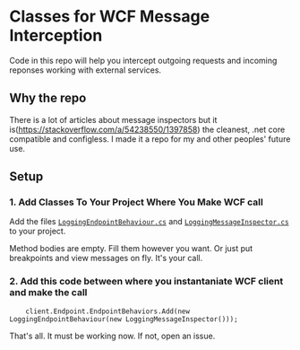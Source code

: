 # Classes for WCF Message Interception
Code in this repo will help you intercept outgoing requests and incoming reponses working with external services.

## Why the repo
There is a lot of articles about message inspectors but it is(https://stackoverflow.com/a/54238550/1397858) the cleanest, .net core compatible and configless. I made it a repo for my and other peoples' future use.

## Setup

### 1. Add Classes To Your Project Where You Make WCF call
Add the files [```LoggingEndpointBehaviour.cs```](LoggingEndpointBehaviour.cs) and [```LoggingMessageInspector.cs```](LoggingMessageInspector.cs) to your project.

Method bodies are empty. Fill them however you want. Or just put breakpoints and view messages on fly. It's your call.

### 2. Add this code between where you instantaniate WCF client and make the call
```
    client.Endpoint.EndpointBehaviors.Add(new LoggingEndpointBehaviour(new LoggingMessageInspector()));
```
That's all. It must be working now. If not, open an issue.
